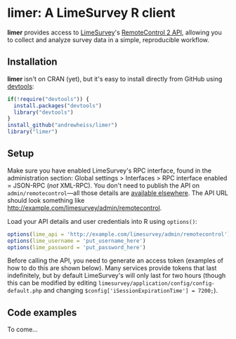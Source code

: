 # limer: A LimeSurvey R client

**limer** provides access to [LimeSurvey](https://www.limesurvey.org)'s [RemoteControl 2 API](https://manual.limesurvey.org/RemoteControl_2_API), allowing you to collect and analyze survey data in a simple, reproducible workflow.


## Installation

**limer** isn't on CRAN (yet), but it's easy to install directly from GitHub using [devtools](http://cran.r-project.org/web/packages/devtools/index.html):

```R
if(!require("devtools")) {
  install.packages("devtools")
  library("devtools")
}
install_github("andrewheiss/limer")
library("limer")
```


## Setup

Make sure you have enabled LimeSurvey's RPC interface, found in the administration section: Global settings > Interfaces > RPC interface enabled = JSON-RPC (*not* XML-RPC). You don't need to publish the API on `admin/remotecontrol`—all those details are [available elsewhere](http://api.limesurvey.org). The API URL should look something like http://example.com/limesurvey/admin/remotecontrol.

Load your API details and user credentials into R using `options()`:

```R
options(lime_api = 'http://example.com/limesurvey/admin/remotecontrol')
options(lime_username = 'put_username_here')
options(lime_password = 'put_password_here')
```

Before calling the API, you need to generate an access token (examples of how to do this are shown below). Many services provide tokens that last indefinitely, but by default LimeSurvey's will only last for two hours (though this can be modified by editing `limesurvey/application/config/config-default.php` and changing `$config['iSessionExpirationTime'] = 7200;`). 


## Code examples

To come…
